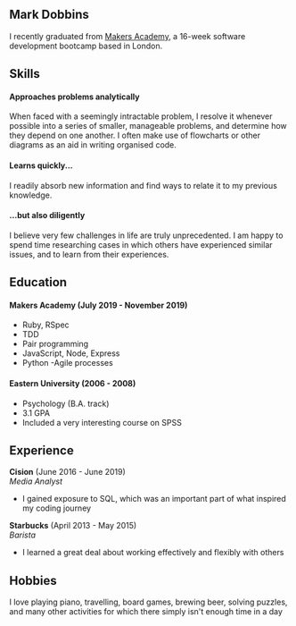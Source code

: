 ## Mark Dobbins

I recently graduated from [Makers Academy](https://github.com/makersacademy), a 16-week software development bootcamp based in London.

## Skills

#### Approaches problems analytically

When faced with a seemingly intractable problem, I resolve it whenever possible into a series of smaller, manageable problems, and determine how they depend on one another. I often make use of flowcharts or other diagrams as an aid in writing organised code. 

#### Learns quickly...

I readily absorb new information and find ways to relate it to my previous knowledge.

#### ...but also diligently

I believe very few challenges in life are truly unprecedented. I am happy to spend time researching cases in which others have experienced similar issues, and to learn from their experiences. 

## Education

#### Makers Academy (July 2019 - November 2019)

- Ruby, RSpec
- TDD
- Pair programming
- JavaScript, Node, Express
- Python
-Agile processes

#### Eastern University (2006 - 2008)

- Psychology (B.A. track)
- 3.1 GPA
- Included a very interesting course on SPSS

## Experience

**Cision** (June 2016 - June 2019)    
*Media Analyst*  
- I gained exposure to SQL, which was an important part of what inspired my coding journey

**Starbucks** (April 2013 - May 2015)   
*Barista*  
- I learned a great deal about working effectively and flexibly with others

## Hobbies

I love playing piano, travelling, board games, brewing beer, solving puzzles, and many other activities for which there simply isn't enough time in a day

